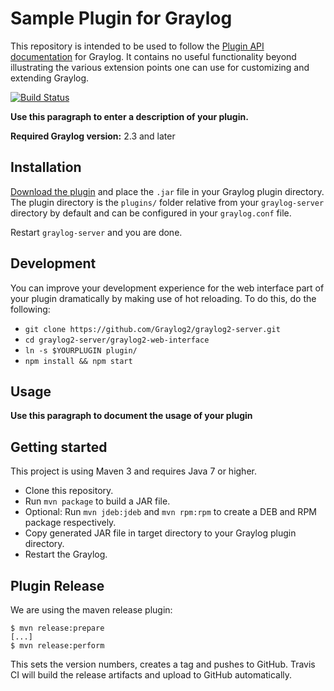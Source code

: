 # Sample Plugin for Graylog

This repository is intended to be used to follow the [Plugin API documentation](https://docs.graylog.com/pages/plugins.html) for Graylog.
It contains no useful functionality beyond illustrating the various extension points one can use for customizing and extending Graylog. 

[![Build Status](https://travis-ci.org/Graylog2/graylog-plugin-sample.svg?branch=master)](https://travis-ci.org/Graylog2/graylog-plugin-sample)

__Use this paragraph to enter a description of your plugin.__

**Required Graylog version:** 2.3 and later

Installation
------------

[Download the plugin](https://github.com/https://github.com/Graylog2/graylog-plugin-sample/releases)
and place the `.jar` file in your Graylog plugin directory. The plugin directory
is the `plugins/` folder relative from your `graylog-server` directory by default
and can be configured in your `graylog.conf` file.

Restart `graylog-server` and you are done.

Development
-----------

You can improve your development experience for the web interface part of your plugin
dramatically by making use of hot reloading. To do this, do the following:

* `git clone https://github.com/Graylog2/graylog2-server.git`
* `cd graylog2-server/graylog2-web-interface`
* `ln -s $YOURPLUGIN plugin/`
* `npm install && npm start`

Usage
-----

__Use this paragraph to document the usage of your plugin__


Getting started
---------------

This project is using Maven 3 and requires Java 7 or higher.

* Clone this repository.
* Run `mvn package` to build a JAR file.
* Optional: Run `mvn jdeb:jdeb` and `mvn rpm:rpm` to create a DEB and RPM package respectively.
* Copy generated JAR file in target directory to your Graylog plugin directory.
* Restart the Graylog.

Plugin Release
--------------

We are using the maven release plugin:

```
$ mvn release:prepare
[...]
$ mvn release:perform
```

This sets the version numbers, creates a tag and pushes to GitHub. Travis CI will build the release artifacts and upload to GitHub automatically.
